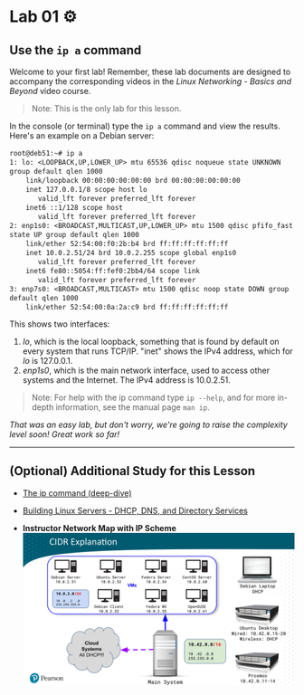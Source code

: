 # Lab 01 ⚙️

## Use the `ip a` command

Welcome to your first lab! Remember, these lab documents are designed to accompany the corresponding videos in the *Linux Networking - Basics and Beyond* video course.

> Note: This is the only lab for this lesson.

In the console (or terminal) type the `ip a` command and view the results. Here's an example on a Debian server:

```
root@deb51:~# ip a
1: lo: <LOOPBACK,UP,LOWER_UP> mtu 65536 qdisc noqueue state UNKNOWN group default qlen 1000
    link/loopback 00:00:00:00:00:00 brd 00:00:00:00:00:00
    inet 127.0.0.1/8 scope host lo
       valid_lft forever preferred_lft forever
    inet6 ::1/128 scope host 
       valid_lft forever preferred_lft forever
2: enp1s0: <BROADCAST,MULTICAST,UP,LOWER_UP> mtu 1500 qdisc pfifo_fast state UP group default qlen 1000
    link/ether 52:54:00:f0:2b:b4 brd ff:ff:ff:ff:ff:ff
    inet 10.0.2.51/24 brd 10.0.2.255 scope global enp1s0
       valid_lft forever preferred_lft forever
    inet6 fe80::5054:ff:fef0:2bb4/64 scope link 
       valid_lft forever preferred_lft forever
3: enp7s0: <BROADCAST,MULTICAST> mtu 1500 qdisc noop state DOWN group default qlen 1000
    link/ether 52:54:00:0a:2a:c9 brd ff:ff:ff:ff:ff:ff
```

This shows two interfaces: 

1. *lo*, which is the local loopback, something that is found by default on every system that runs TCP/IP. "inet" shows the IPv4 address, which for *lo* is 127.0.0.1.
2. *enp1s0*, which is the main network interface, used to access other systems and the Internet. The IPv4 address is 10.0.2.51.

> Note:
	For help with the ip command type `ip --help`, and for more in-depth information, see the manual page `man ip`. 

*That was an easy lab, but don't worry, we're going to raise the complexity level soon! Great work so far!*

---

## (Optional) Additional Study for this Lesson
- [The ip command (deep-dive)](https://prowse.tech/deep-dive-the-ip-command-in-linux/)
- [Building Linux Servers - DHCP, DNS, and Directory Services](https://www.oreilly.com/videos/building-linux-servers/9780137368495/)

- **Instructor Network Map with IP Scheme**
![Instructor Network Map with IP Scheme](/images/instructor-network-map-with-ip-scheme.png)